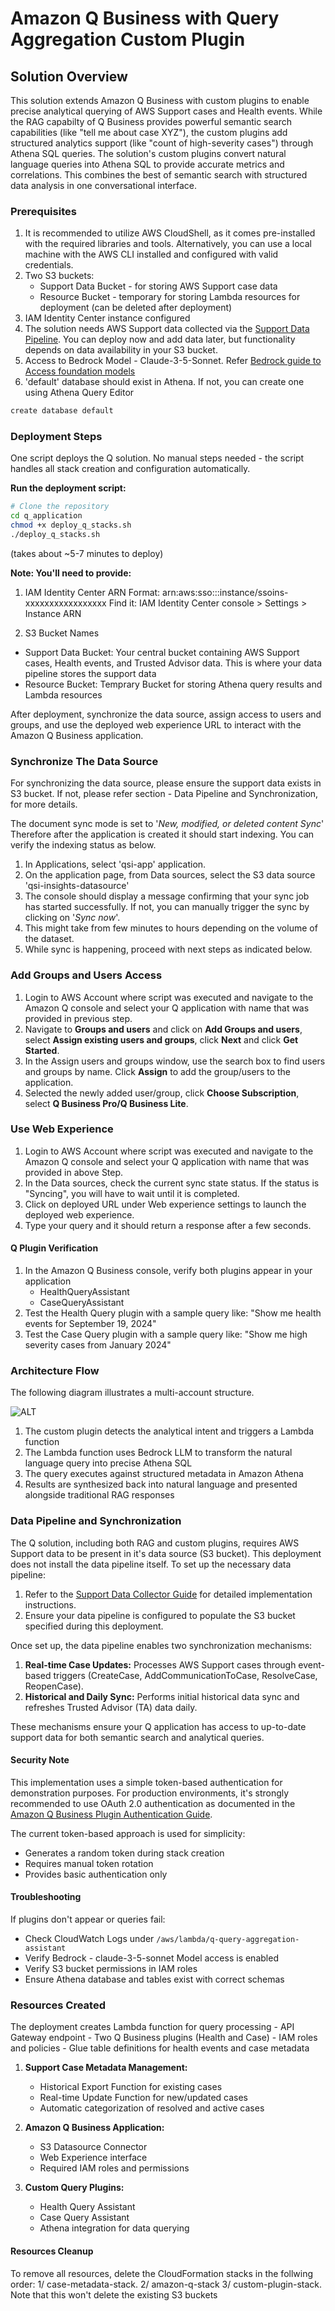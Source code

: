 # Amazon Q Business with Query Aggregation Custom Plugin

## Solution Overview

This solution extends Amazon Q Business with custom plugins to enable precise analytical querying of AWS Support cases and Health events.
 While the RAG capabilty of Q Business provides powerful semantic search capabilities (like "tell me about case XYZ"), the custom plugins add structured analytics support (like "count of high-severity cases") through Athena SQL queries. The solution's custom plugins convert natural language queries into Athena SQL to provide accurate metrics and correlations. This combines the best of semantic search with structured data analysis in one conversational interface.

### Prerequisites

1. It is recommended to utilize AWS CloudShell, as it comes pre-installed with the required libraries and tools. Alternatively, you can use a local machine with the AWS CLI installed and configured with valid credentials.
2. Two S3 buckets:
   * Support Data Bucket - for storing AWS Support case data
   * Resource Bucket - temporary for storing Lambda resources for deployment (can be deleted after deployment)
3. IAM Identity Center instance configured
4. The solution needs AWS Support data collected via the [Support Data Pipeline](https://github.com/aws-samples/support-insights-with-amazon-q/tree/main/src/support_collector). You can deploy now and add data later, but functionality depends on data availability in your S3 bucket.
5. Access to Bedrock Model - Claude-3-5-Sonnet. Refer [Bedrock guide to Access foundation models](https://docs.aws.amazon.com/bedrock/latest/userguide/model-access-modify.html)
6. 'default' database should  exist in Athena. If not, you can create one using Athena Query Editor
```bash
create database default
```

### Deployment Steps
One script deploys the Q solution. No manual steps needed - the script handles all stack creation and configuration automatically.

**Run the deployment script:**
```bash
# Clone the repository
cd q_application
chmod +x deploy_q_stacks.sh
./deploy_q_stacks.sh
```
 (takes about ~5-7 minutes to deploy)

**Note: You'll need to provide:**

1. IAM Identity Center ARN
Format: arn:aws:sso:::instance/ssoins-xxxxxxxxxxxxxxxxx
Find it: IAM Identity Center console > Settings > Instance ARN

2. S3 Bucket Names
- Support Data Bucket: Your central bucket containing AWS Support cases, Health events, and Trusted Advisor data. This is where your data pipeline stores the support data
- Resource Bucket: Temprary Bucket for storing Athena query results and Lambda resources

After deployment, synchronize the data source, assign access to users and groups, and use the deployed web experience URL to interact with the Amazon Q Business application.

### Synchronize The Data Source
For synchronizing the data source, please ensure the support data exists in S3 bucket. If not, please refer section - Data Pipeline and Synchronization, for more details.

The document sync mode is set to '*New, modified, or deleted content Sync*' Therefore after the application is created it should start indexing. You can verify the indexing status as below.
1. In Applications, select 'qsi-app' application.
2. On the application page, from Data sources, select the S3 data source 'qsi-insights-datasource'
3. The console should display a message confirming that your sync job has started successfully. If not, you can manually trigger the sync by clicking on  '*Sync now*'. 
4. This might take from few minutes to hours depending on the volume of the dataset.
5. While sync is happening, proceed with next steps as indicated below.

### Add Groups and Users Access

1. Login to AWS Account where script was executed and navigate to the Amazon Q console and select your Q application with name that was provided in previous step.
2. Navigate to **Groups and users** and click on **Add Groups and users**, select **Assign existing users and groups**, click **Next** and click **Get Started**.
3. In the Assign users and groups window, use the search box to find users and groups by name. Click **Assign** to add the group/users to the application.
4. Selected the newly added user/group, click **Choose Subscription**, select **Q Business Pro/Q Business Lite**.

### Use Web Experience

1. Login to AWS Account where script was executed and navigate to the Amazon Q console and select your Q application with name that was provided in above Step.
2. In the Data sources, check the current sync state status. If the status is "Syncing", you will have to wait until it is completed.
3. Click on deployed URL under Web experience settings to launch the deployed web experience.
4. Type your query and it should return a response after a few seconds.


#### Q Plugin Verification

1. In the Amazon Q Business console, verify both plugins appear in your application
   - HealthQueryAssistant
   - CaseQueryAssistant
2. Test the Health Query plugin with a sample query like: "Show me health events for September 19, 2024"
3. Test the Case Query plugin with a sample query like: "Show me high severity cases from January 2024"



### Architecture Flow
The following diagram illustrates a multi-account structure.

![ALT](../../img/qsi-arch-v2.png)


1. The custom plugin detects the analytical intent and triggers a Lambda function
2. The Lambda function uses Bedrock LLM to transform the natural language query into precise Athena SQL
3. The query executes against structured metadata in Amazon Athena
4. Results are synthesized back into natural language and presented alongside traditional RAG responses



### Data Pipeline and Synchronization

The Q solution, including both RAG and custom plugins, requires AWS Support data to be present in it's data source (S3 bucket). This deployment does not install the data pipeline itself. To set up the necessary data pipeline:

1. Refer to the [Support Data Collector Guide](https://github.com/aws-samples/support-insights-with-amazon-q/tree/main/src/support_collector) for detailed implementation instructions.
2. Ensure your data pipeline is configured to populate the S3 bucket specified during this deployment.

Once set up, the data pipeline enables two synchronization mechanisms:

1. **Real-time Case Updates:** Processes AWS Support cases through event-based triggers (CreateCase, AddCommunicationToCase, ResolveCase, ReopenCase).
2. **Historical and Daily Sync:** Performs initial historical data sync and refreshes Trusted Advisor (TA) data daily.

These mechanisms ensure your Q application has access to up-to-date support data for both semantic search and analytical queries.


#### Security Note
This implementation uses a simple token-based authentication for demonstration purposes. For production environments, it's strongly recommended to use OAuth 2.0 authentication as documented in the [Amazon Q Business Plugin Authentication Guide](https://docs.aws.amazon.com/amazonq/latest/qbusiness-ug/confluence-cloud-credentials-oauth.html).

The current token-based approach is used for simplicity:
- Generates a random token during stack creation
- Requires manual token rotation
- Provides basic authentication only

#### Troubleshooting

If plugins don't appear or queries fail:
- Check CloudWatch Logs under `/aws/lambda/q-query-aggregation-assistant`
- Verify Bedrock - claude-3-5-sonnet Model access is enabled
- Verify S3 bucket permissions in IAM roles
- Ensure Athena database and tables exist with correct schemas

### Resources Created

The deployment creates Lambda function for query processing
      - API Gateway endpoint
      - Two Q Business plugins (Health and Case)
      - IAM roles and policies
      - Glue table definitions for health events and case metadata

1. **Support Case Metadata Management:**
   * Historical Export Function for existing cases
   * Real-time Update Function for new/updated cases
   * Automatic categorization of resolved and active cases

2. **Amazon Q Business Application:**
   * S3 Datasource Connector
   * Web Experience interface
   * Required IAM roles and permissions

3. **Custom Query Plugins:**
   * Health Query Assistant
   * Case Query Assistant
   * Athena integration for data querying


#### Resources Cleanup
To remove all resources, delete the CloudFormation stacks in the follwing order: 1/ case-metadata-stack. 2/ amazon-q-stack 3/ custom-plugin-stack.
Note that this won't delete the existing S3 buckets





